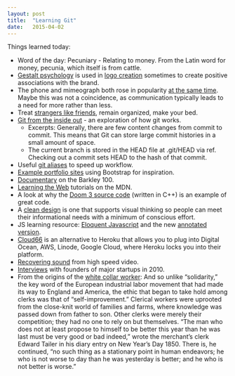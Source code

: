 ```yaml
---
layout: post
title:  "Learning Git"
date:   2015-04-02
---
```

Things learned today:

* Word of the day: Pecuniary - Relating to money. From the Latin word for money, pecunia, which itself is from cattle.
* [Gestalt psychology](http://en.wikipedia.org/wiki/Gestalt_psychology#Gestalt_and_Design) is used in [logo creation](http://qr.ae/QZ97b) sometimes to create positive associations with the brand.
* The phone and mimeograph both rose in popularity [at the same time](http://www.gatesnotes.com/media/features/books/Bill_Gates_John_Brooks_Business_Adventures_Review_Xerox_Free_Chapter.pdf). Maybe this was not a coincidence, as communication typically leads to a need for more rather than less.
* Treat [strangers like friends](http://qr.ae/QZ9GK), remain organized, make your bed.
* [Git from the inside out](https://codewords.recurse.com/issues/two/git-from-the-inside-out) - an exploration of how git works.
	* Excerpts: Generally, there are few content changes from commit to commit. This means that Git can store large commit histories in a small amount of space.
	* The current branch is stored in the HEAD file at .git/HEAD via ref. Checking out a commit sets HEAD to the hash of that commit.
* Useful [git aliases](http://haacked.com/archive/2014/07/28/github-flow-aliases/) to speed up workflow.
* [Example portfolio sites](https://wrapbootstrap.com/themes/portfolios) using Bootstrap for inspiration.
* [Documentary](https://vimeo.com/97270099) on the Barkley 100.
* [Learning the Web](https://developer.mozilla.org/en-US/docs/Web/Tutorials) tutorials on the MDN.
* A look at why the [Doom 3 source code](https://news.ycombinator.com/item?id=9302637) (written in C++) is an example of great code.
* A [clean design](http://www.visualmess.com/index.html) is one that supports visual thinking so people can meet their informational needs with a minimum of conscious effort.
* JS learning resource: [Eloquent Javascript](http://eloquentjavascript.net/) and the new [annotated version](https://news.ycombinator.com/item?id=9236501&utm_term=comment).
* [Cloud66](http://www.cloud66.com/) is an alternative to Heroku that allows you to plug into Digital Ocean, AWS, Linode, Google Cloud, where Heroku locks you into their platform.
* [Recovering sound](https://news.ycombinator.com/item?id=9254654&utm_term=comment) from high speed video.
* [Interviews](http://foundersatwork.posthaven.com/my-interviews-with-airbnb-dropbox-posterous-reddit-weebly-and-wufoo-circa-2010) with founders of major startups in 2010.
* From the origins of the [white collar worker](http://blog.longreads.com/2015/03/24/i-would-prefer-not-to-the-origins-of-the-white-collar-worker/): And so unlike “solidarity,” the key word of the European industrial labor movement that had made its way to England and America, the ethic that began to take hold among clerks was that of “self-improvement.” Clerical workers were uprooted from the close-knit world of families and farms, where knowledge was passed down from father to son. Other clerks were merely their competition; they had no one to rely on but themselves. “The man who does not at least propose to himself to be better this year than he was last must be very good or bad indeed,” wrote the merchant’s clerk Edward Tailer in his diary entry on New Year’s Day 1850. There is, he continued, “no such thing as a stationary point in human endeavors; he who is not worse to day than he was yesterday is better; and he who is not better is worse.”